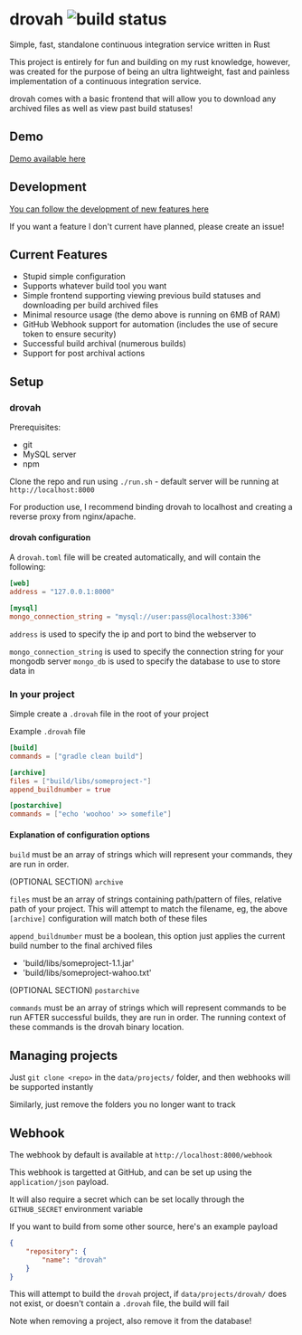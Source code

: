 # drovah ![build status](https://ci.husk.pro/drovah/badge)

Simple, fast, standalone continuous integration service written in Rust

This project is entirely for fun and building on my rust knowledge, however, was created for the purpose of being an ultra lightweight, fast and painless implementation of a continuous integration service.

drovah comes with a basic frontend that will allow you to download any archived files as well as view past build statuses!

## Demo

[Demo available here](https://ci.husk.pro/)

## Development

[You can follow the development of new features here](https://github.com/Huskehhh/drovah/projects/3)

If you want a feature I don't current have planned, please create an issue!

## Current Features

- Stupid simple configuration
- Supports whatever build tool you want
- Simple frontend supporting viewing previous build statuses and downloading per build archived files
- Minimal resource usage (the demo above is running on 6MB of RAM)
- GitHub Webhook support for automation (includes the use of secure token to ensure security)
- Successful build archival (numerous builds)
- Support for post archival actions

## Setup

### drovah

Prerequisites:

- git
- MySQL server
- npm

Clone the repo and run using ``./run.sh`` - default server will be running at ``http://localhost:8000``

For production use, I recommend binding drovah to localhost and creating a reverse proxy from nginx/apache.

#### drovah configuration

A ``drovah.toml`` file will be created automatically, and will contain the following:

```toml
[web]
address = "127.0.0.1:8000"

[mysql]
mongo_connection_string = "mysql://user:pass@localhost:3306"
```

``address`` is used to specify the ip and port to bind the webserver to

``mongo_connection_string`` is used to specify the connection string for your mongodb server
``mongo_db`` is used to specify the database to use to store data in

### In your project

Simple create a ``.drovah`` file in the root of your project

Example ``.drovah`` file

```toml
[build]
commands = ["gradle clean build"]

[archive]
files = ["build/libs/someproject-"]
append_buildnumber = true

[postarchive]
commands = ["echo 'woohoo' >> somefile"]
```

#### Explanation of configuration options

``build`` must be an array of strings which will represent your commands, they are run in order.

(OPTIONAL SECTION) ``archive``

``files`` must be an array of strings containing path/pattern of files, relative path of your project. This will attempt to match the filename, eg, the above ``[archive]`` configuration will match both of these files

``append_buildnumber`` must be a boolean, this option just applies the current build number to the final archived files

- 'build/libs/someproject-1.1.jar'
- 'build/libs/someproject-wahoo.txt'

(OPTIONAL SECTION) ``postarchive``

``commands`` must be an array of strings which will represent commands to be run AFTER successful builds, they are run in order. The running context of these commands is the drovah binary location.

## Managing projects

Just ``git clone <repo>`` in the ``data/projects/`` folder, and then webhooks will be supported instantly

Similarly, just remove the folders you no longer want to track

## Webhook

The webhook by default is available at ``http://localhost:8000/webhook``

This webhook is targetted at GitHub, and can be set up using the ``application/json`` payload.

It will also require a secret which can be set locally through the ``GITHUB_SECRET`` environment variable

If you want to build from some other source, here's an example payload

```json
{
    "repository": {
        "name": "drovah"
    }
}
```

This will attempt to build the ``drovah`` project, if ``data/projects/drovah/`` does not exist, or doesn't contain a ``.drovah`` file, the build will fail

Note when removing a project, also remove it from the database!
